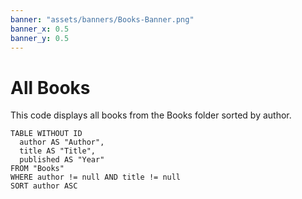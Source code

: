 ```yaml
---
banner: "assets/banners/Books-Banner.png"
banner_x: 0.5
banner_y: 0.5
---
```


# All Books

This code displays all books from the Books folder sorted by author.

```dataview
TABLE WITHOUT ID
  author AS "Author",
  title AS "Title",
  published AS "Year"
FROM "Books"
WHERE author != null AND title != null
SORT author ASC
```

